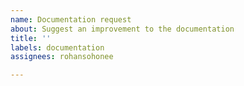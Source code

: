 ```yaml
---
name: Documentation request
about: Suggest an improvement to the documentation
title: ''
labels: documentation
assignees: rohansohonee

---
```



